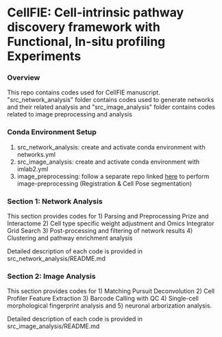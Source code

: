 # CellFIE: Cell-intrinsic pathway discovery framework with Functional, In-situ profiling Experiments

### Overview
This repo contains codes used for CellFIE manuscript. "src_network_analysis" folder contains codes used to generate networks and their related analysis and "src_image_analysis" folder contains codes related to image preprocessing and analysis

### Conda Environment Setup
1. src_network_analysis: create and activate conda environment with networks.yml
2. src_image_analysis: create and activate conda environment with imlab2.yml
3. image_preprocessing: follow a separate repo linked [here](https://github.com/fraenkel-lab/image-preprocessing) to perform image-preprocessing (Registration & Cell Pose segmentation)

### Section 1: Network Analysis
This section provides codes for 1) Parsing and Preprocessing Prize and Interactome 2) Cell type specific weight adjustment and Omics Integrator Grid Search 3) Post-processing and filtering of network results 4) Clustering and pathway enrichment analysis

Detailed description of each code is provided in src_network_analysis/README.md

### Section 2: Image Analysis
This section provides codes for 1) Matching Pursuit Deconvolution 2) Cell Profiler Feature Extraction 3) Barcode Calling with QC 4) Single-cell morphological fingerprint analysis and 5) neuronal arborization analysis.

Detailed description of each code is provided in src_image_analysis/README.md

